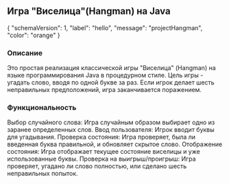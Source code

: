## Игра "Виселица"(Hangman) на Java

{ "schemaVersion": 1, "label": "hello", "message": "projectHangman", "color": "orange" }

### Описание

Это простая реализация классической игры "Виселица" (Hangman) на языке программирования Java в процедурном стиле. 
Цель игры - угадать слово, вводя по одной букве за раз. Если игрок делает шесть неправильных предположений, игра заканчивается поражением.

### Функциональность

Выбор случайного слова: Игра случайным образом выбирает одно из заранее определенных слов.
Ввод пользователя: Игрок вводит буквы для угадывания.
Проверка состояния: Игра проверяет, была ли введенная буква правильной, и обновляет скрытое слово.
Отображение состояния: Игра отображает текущее состояние виселицы и уже использованные буквы.
Проверка на выигрыш/проигрыш: Игра проверяет, угадано ли слово полностью, или сделано шесть неправильных попыток.
